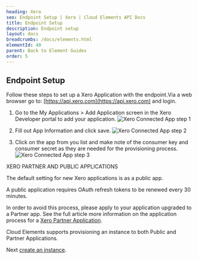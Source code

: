 ```yaml
---
heading: Xero
seo: Endpoint Setup | Xero | Cloud Elements API Docs
title: Endpoint Setup
description: Endpoint setup
layout: docs
breadcrumbs: /docs/elements.html
elementId: 40
parent: Back to Element Guides
order: 5
---
```


## Endpoint Setup

Follow these steps to set up a Xero Application with the endpoint.Via a web browser go to:  [https://api.xero.com](https://api.xero.com) and login.

1. Go to the My Applications > Add Application screen in the Xero Developer portal to add your application.
![Xero Connected App step 1](http://cloud-elements.com/wp-content/uploads/2014/10/Xero2.png)

2. Fill out App Information and click save.
![Xero Connected App step 2](http://cloud-elements.com/wp-content/uploads/2014/10/Xero3.png)

3. Click on the app from you list and make note of the consumer key and consumer secret as they are needed for the provisioning process.
![Xero Connected App step 3](http://cloud-elements.com/wp-content/uploads/2014/10/Xero4.png)

XERO PARTNER AND PUBLIC APPLICATIONS

The default setting for new Xero applications is as a public app.

A public application requires OAuth refresh tokens to be renewed every 30 minutes.

In order to avoid this process, please apply to your application upgraded to a Partner app.  See the full article more information on the application process for a [Xero Partner Application](https://developer.xero.com/documentation/getting-started/partner-applications/).

Cloud Elements supports provisioning an instance to both Public and Partner Applications.

Next [create an instance](xero-create-instance.html).
